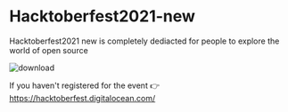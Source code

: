 # Hacktoberfest2021-new
Hacktoberfest2021 new is completely dediacted for people to explore the world of open source


![download](https://user-images.githubusercontent.com/55386051/136188268-2e735c9e-d3fa-421f-be74-3321d1a55bab.png)

If you haven't registered for the event  👉 https://hacktoberfest.digitalocean.com/







